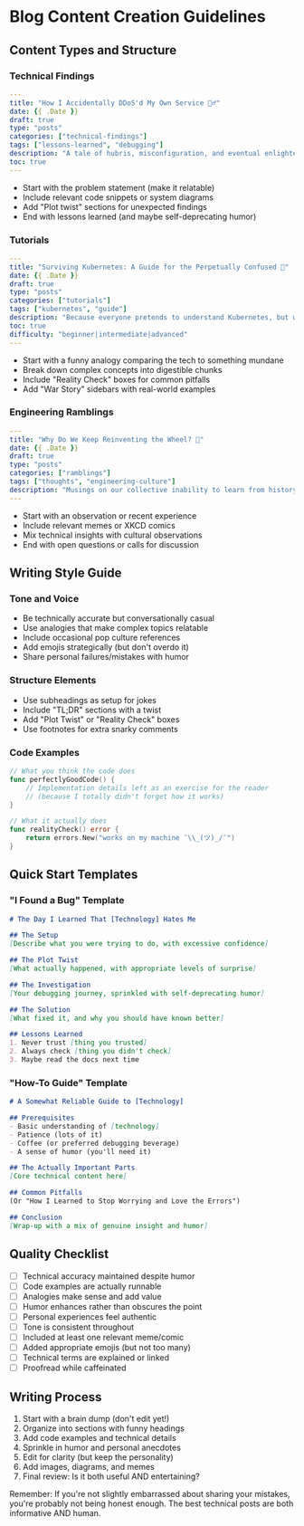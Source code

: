 # Blog Content Creation Guidelines

## Content Types and Structure

### Technical Findings

```yaml
---
title: "How I Accidentally DDoS'd My Own Service 🤦‍♂️"
date: {{ .Date }}
draft: true
type: "posts"
categories: ["technical-findings"]
tags: ["lessons-learned", "debugging"]
description: "A tale of hubris, misconfiguration, and eventual enlightenment"
toc: true
---
```

- Start with the problem statement (make it relatable)
- Include relevant code snippets or system diagrams
- Add "Plot twist" sections for unexpected findings
- End with lessons learned (and maybe self-deprecating humor)

### Tutorials

```yaml
---
title: "Surviving Kubernetes: A Guide for the Perpetually Confused 🎯"
date: {{ .Date }}
draft: true
type: "posts"
categories: ["tutorials"]
tags: ["kubernetes", "guide"]
description: "Because everyone pretends to understand Kubernetes, but we know better"
toc: true
difficulty: "beginner|intermediate|advanced"
---
```

- Start with a funny analogy comparing the tech to something mundane
- Break down complex concepts into digestible chunks
- Include "Reality Check" boxes for common pitfalls
- Add "War Story" sidebars with real-world examples

### Engineering Ramblings

```yaml
---
title: "Why Do We Keep Reinventing the Wheel? 🎡"
date: {{ .Date }}
draft: true
type: "posts"
categories: ["ramblings"]
tags: ["thoughts", "engineering-culture"]
description: "Musings on our collective inability to learn from history"
---
```

- Start with an observation or recent experience
- Include relevant memes or XKCD comics
- Mix technical insights with cultural observations
- End with open questions or calls for discussion

## Writing Style Guide

### Tone and Voice

- Be technically accurate but conversationally casual
- Use analogies that make complex topics relatable
- Include occasional pop culture references
- Add emojis strategically (but don't overdo it)
- Share personal failures/mistakes with humor

### Structure Elements

- Use subheadings as setup for jokes
- Include "TL;DR" sections with a twist
- Add "Plot Twist" or "Reality Check" boxes
- Use footnotes for extra snarky comments

### Code Examples

```go
// What you think the code does
func perfectlyGoodCode() {
    // Implementation details left as an exercise for the reader
    // (because I totally didn't forget how it works)
}

// What it actually does
func realityCheck() error {
    return errors.New("works on my machine ¯\\_(ツ)_/¯")
}
```

## Quick Start Templates

### "I Found a Bug" Template

```markdown
# The Day I Learned That [Technology] Hates Me

## The Setup
[Describe what you were trying to do, with excessive confidence]

## The Plot Twist
[What actually happened, with appropriate levels of surprise]

## The Investigation
[Your debugging journey, sprinkled with self-deprecating humor]

## The Solution
[What fixed it, and why you should have known better]

## Lessons Learned
1. Never trust [thing you trusted]
2. Always check [thing you didn't check]
3. Maybe read the docs next time
```

### "How-To Guide" Template

```markdown
# A Somewhat Reliable Guide to [Technology]

## Prerequisites
- Basic understanding of [technology]
- Patience (lots of it)
- Coffee (or preferred debugging beverage)
- A sense of humor (you'll need it)

## The Actually Important Parts
[Core technical content here]

## Common Pitfalls
(Or "How I Learned to Stop Worrying and Love the Errors")

## Conclusion
[Wrap-up with a mix of genuine insight and humor]
```

## Quality Checklist

- [ ] Technical accuracy maintained despite humor
- [ ] Code examples are actually runnable
- [ ] Analogies make sense and add value
- [ ] Humor enhances rather than obscures the point
- [ ] Personal experiences feel authentic
- [ ] Tone is consistent throughout
- [ ] Included at least one relevant meme/comic
- [ ] Added appropriate emojis (but not too many)
- [ ] Technical terms are explained or linked
- [ ] Proofread while caffeinated

## Writing Process

1. Start with a brain dump (don't edit yet!)
2. Organize into sections with funny headings
3. Add code examples and technical details
4. Sprinkle in humor and personal anecdotes
5. Edit for clarity (but keep the personality)
6. Add images, diagrams, and memes
7. Final review: Is it both useful AND entertaining?

Remember: If you're not slightly embarrassed about sharing your mistakes, you're probably not being honest enough. The best technical posts are both informative AND human.
